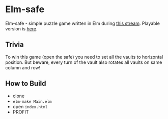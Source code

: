 # Elm-safe

Elm-safe - simple puzzle game written in Elm during
[this stream](https://youtu.be/yXlrUpfEQRE). Playable version is [here](https://astynax.github.io/elm-safe).

## Trivia

To win this game (open the safe) you need to set all the vaults to horizontal
position. But beware, every turn of the vault also rotates all vaults on same
column and row!

## How to Build

- clone
- `elm-make Main.elm`
- open `index.html`
- PROFIT

